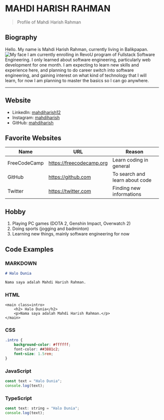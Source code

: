 # MAHDI HARISH RAHMAN

> Profile of Mahdi Harish Rahman

## Biography

Hello. My name is Mahdi Harish Rahman, currently living in Balikpapan.
![My face](https://cdn.pixabay.com/photo/2023/01/01/15/34/vulture-7690279_960_720.jpg)
I am currently enrolling in RevoU program of Fullstack Software Engineering. I only learned about software engineering, particularly web development for one month.
I am expecting to learn new skills and experience here, and planning to do career switch into software engineering, and gaining interest on what kind of technology that I will learn, for now I am planning to master the basics so I can go anywhere.

---

## Website

- LinkedIn: [mahdiharish12](https://www.linkedin.com/in/mahdiharish12/)
- Instagram: [mahdiharish](https://www.instagram.com/mahdiharish/)
- GitHub: [mahdiharish](https://github.com/mahdiharish)

## Favorite Websites

| Name         | URL                         | Reason                                         |
| ------------ | --------------------------- | ---------------------------------------------- |
| FreeCodeCamp | <https://freecodecamp.org>  | Learn coding in general                        |
| GitHub       | <https://github.com>        | To search and learn about code                 |
| Twitter      | <https://twitter.com>       | Finding new informations                       |

## Hobby

1. Playing PC games (DOTA 2, Genshin Impact, Overwatch 2)
2. Doing sports (jogging and badminton)
3. Learning new things, mainly software engineering for now

## Code Examples

### MARKDOWN

```markdown
# Halo Dunia

Nama saya adalah Mahdi Harish Rahman.
```

### HTML

```<html>
<main class=intro>
    <h2> Halo Dunia</h2>
    <p>Nama saya adalah Mahdi Harish Rahman.</p>
</main>
```

### CSS

```css
.intro {
    background-color: #ffffff;
    font-color: ##3881c2;
    font-size: 1.5rem;
}
```

### JavaScript

```js
const text = "Halo Dunia";
console.log(text);
```

### TypeScript

```js
const text: string = "Halo Dunia";
console.log(text);
```